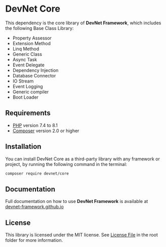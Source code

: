 # DevNet Core
This dependency is the core library of **DevNet Framework**, which includes the following Base Class Library:

- Property Assessor
- Extension Method
- Linq Method
- Generic Class
- Async Task
- Event Delegate
- Dependency Injection
- Database Connector
- IO Stream
- Event Logging
- Generic compiler
- Boot Loader

## Requirements
- [PHP](https://www.php.net/) version 7.4 to 8.1
- [Composer](https://getcomposer.org/) version 2.0 or higher

## Installation
You can install DevNet Core as a third-party library with any framework or project, by running the following command in the terminal:

```bash
composer require devnet/core
```

## Documentation
Full documentation on how to use **DevNet Framework** is available at [devnet-framework.github.io](https://devnet-framework.github.io)

## License
This library is licensed under the MIT license. See [License File](https://github.com/DevNet-Framework/core/blob/master/LICENSE) in the root folder for more information.
